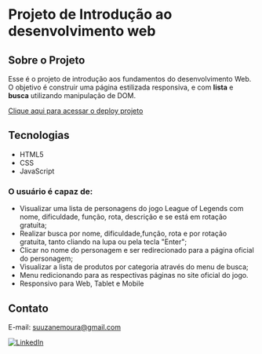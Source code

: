 # Projeto de Introdução ao desenvolvimento web

## Sobre o Projeto

Esse é o projeto de introdução aos fundamentos do desenvolvimento Web. O objetivo é construir uma página estilizada responsiva, e com **lista** e **busca** utilizando manipulação de DOM.

[Clique aqui para acessar o deploy projeto](https://suuzanemoura.github.io/projeto-intro-web/)

## Tecnologias

- HTML5
- CSS
- JavaScript

### O usuário é capaz de:

- Visualizar uma lista de personagens do jogo League of Legends com nome, dificuldade, função, rota, descrição e se está em rotação gratuita;
- Realizar busca por nome, dificuldade,função, rota e por rotação gratuita, tanto cliando na lupa ou pela tecla "Enter";
- Clicar no nome do personagem e ser redirecionado para a página oficial do personagem;
- Visualizar a lista de produtos por categoria através do menu de busca;
- Menu redicionando para as respectivas páginas no site oficial do jogo.
- Responsivo para Web, Tablet e Mobile

## Contato

E-mail: suuzanemoura@gmail.com

[![LinkedIn](https://img.shields.io/badge/LinkedIn-0077B5?style=for-the-badge&logo=linkedin&logoColor=white)](https://www.linkedin.com/in/suuzanemoura/)
